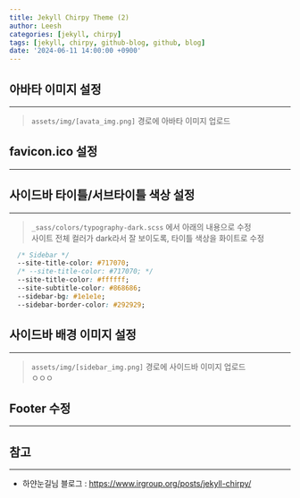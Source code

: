 ```yaml
---
title: Jekyll Chirpy Theme (2)
author: Leesh
categories: [jekyll, chirpy] 
tags: [jekyll, chirpy, github-blog, github, blog]
date: '2024-06-11 14:00:00 +0900'
---
```

## 아바타 이미지 설정

---
> `assets/img/[avata_img.png]` 경로에 아바타 이미지 업로드

## favicon.ico 설정

---
## 사이드바 타이틀/서브타이틀 색상 설정

---
> `_sass/colors/typography-dark.scss` 에서 아래의 내용으로 수정\
> 사이트 전체 컬러가 dark라서 잘 보이도록, 타이틀 색상을 화이트로 수정

```css
  /* Sidebar */
  --site-title-color: #717070;
  /* --site-title-color: #717070; */
  --site-title-color: #ffffff;
  --site-subtitle-color: #868686;
  --sidebar-bg: #1e1e1e;
  --sidebar-border-color: #292929;
```

## 사이드바 배경 이미지 설정

---
> `assets/img/[sidebar_img.png]` 경로에 사이드바 이미지 업로드\
> ㅇㅇㅇ

## Footer 수정

---

## 참고

---

* 하얀눈길님 블로그 : https://www.irgroup.org/posts/jekyll-chirpy/
